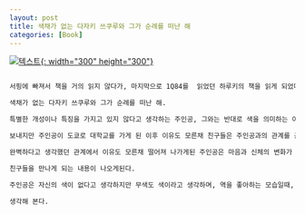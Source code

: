 ```yaml
---
layout: post
title: 색채가 없는 다자키 쓰쿠루와 그가 순례를 떠난 해
categories: [Book]
---
```


[![텍스트](http://image.yes24.com/Goods/9104090/800x0){: width="300" height="300"}](http://www.yes24.com/Product/Goods/9104090?scode=032&OzSrank=1)

```markdown

서핑에 빠져서 책을 거의 읽지 않다가, 마지막으로 1Q84를  읽었던 하루키의 책을 읽게 되었다.

색채가 없는 다자키 쓰쿠루와 그가 순례를 떠난 해.

특별한 개성이나 특징을 가지고 있지 않다고 생각하는 주인공, 그와는 반대로 색을 의미하는 이름들을 가진 친구들. 주인공과 나머지 친구 4명은 끈끈한 우정과 단단한 유대관계로 고등학생 생활을 

보내지만 주인공이 도쿄로 대학교를 가게 된 이후 이유도 모른채 친구들은 주인공과의 관계를 끈어버린다.

완벽하다고 생각했던 관계에서 이유도 모른채 떨어져 나가게된 주인공은 마음과 신체의 변화가 오게되고 상처는 오랬동안 간직한채로 지내게 된다. 그 후 책의 내용은 주인공이 과거의 이유를 알기위해 

친구들을 만나게 되는 내용이 나오게된다.

주인공은 자신의 색이 없다고 생각하지만 무색도 색이라고 생각하며, 역을 좋아하는 모습일때, 사람들에게 다정하게 대할때, 수영을할때, 음악을 들을때 주인공은 주인공만의 다채로운 색이 있지 않나 

생각해 본다.
```